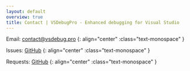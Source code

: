 ```yaml
---
layout: default
overview: true
title: Contact | VSDebugPro - Enhanced debugging for Visual Studio
---
```


Email: <contact@vsdebug.pro>
{: align="center" :class="text-monospace" }

Issues: [GitHub](https://github.com/ovidiuvio/VSDebugPro/issues)
{: align="center" :class="text-monospace" }

Requests: [GitHub](https://github.com/ovidiuvio/VSDebugPro/issues)
{: align="center" :class="text-monospace" }
